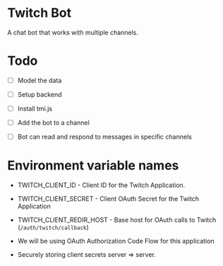 # Twitch Bot

A chat bot that works with multiple channels.

# Todo

* [ ] Model the data
* [ ] Setup backend
* [ ] Install tmi.js
* [ ] Add the bot to a channel
* [ ] Bot can read and respond to messages in specific channels


# Environment variable names

- TWITCH_CLIENT_ID - Client ID for the Twitch Application.
- TWITCH_CLIENT_SECRET - Client OAuth Secret for the Twitch Application
- TWITCH_CLIENT_REDIR_HOST - Base host for OAuth calls to Twitch
	(`/auth/twitch/callback`)

- We will be using OAuth Authorization Code Flow for this application
- Securely storing client secrets server => server.